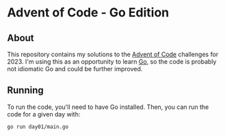 # Advent of Code - Go Edition

## About

This repository contains my solutions to the [Advent of Code](https://adventofcode.com/) challenges for 2023. I'm using this as an opportunity to learn [Go](https://golang.org/), so the code is probably not idiomatic Go and could be further improved.

## Running

To run the code, you'll need to have Go installed. Then, you can run the code for a given day with:

```
go run day01/main.go
```
